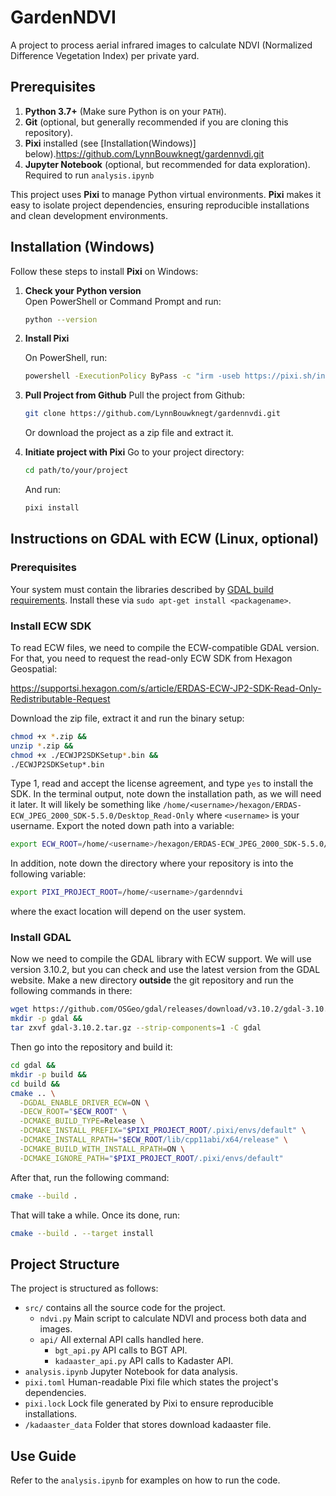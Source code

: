 # GardenNDVI

A project to process aerial infrared images to calculate NDVI (Normalized Difference Vegetation Index) per private yard. 

## Prerequisites

1. **Python 3.7+** (Make sure Python is on your `PATH`).
2. **Git** (optional, but generally recommended if you are cloning this repository).
3. **Pixi** installed (see [Installation(Windows)] below).https://github.com/LynnBouwknegt/gardennvdi.git
4. **Jupyter Notebook** (optional, but recommended for data exploration). Required to run `analysis.ipynb`

This project uses **Pixi** to manage Python virtual environments.
**Pixi** makes it easy to isolate project dependencies, ensuring reproducible installations and clean development environments.

## Installation (Windows)

Follow these steps to install **Pixi** on Windows:

1. **Check your Python version**  
   Open PowerShell or Command Prompt and run:
   ```sh
   python --version
   ```
2. **Install Pixi**

    On PowerShell, run:
    ```sh
    powershell -ExecutionPolicy ByPass -c "irm -useb https://pixi.sh/install.ps1 | iex"
    ```
3. **Pull Project from Github**
    Pull the project from Github:
    ```sh
    git clone https://github.com/LynnBouwknegt/gardennvdi.git
    ```
    Or download the project as a zip file and extract it.
4. **Initiate project with Pixi**
    Go to your project directory:
    ```sh
    cd path/to/your/project
    ```
    And run:
    ```sh
    pixi install
    ```

## Instructions on GDAL with ECW (Linux, optional)

### Prerequisites

Your system must contain the libraries described by [GDAL build requirements](https://gdal.org/en/stable/development/building_from_source.html#build-requirements).
Install these via `sudo apt-get install <packagename>`.

### Install ECW SDK

To read ECW files, we need to compile the ECW-compatible GDAL version.
For that, you need to request the read-only ECW SDK from Hexagon Geospatial:

https://supportsi.hexagon.com/s/article/ERDAS-ECW-JP2-SDK-Read-Only-Redistributable-Request

Download the zip file, extract it and run the binary setup:

```sh
chmod +x *.zip && 
unzip *.zip && 
chmod +x ./ECWJP2SDKSetup*.bin && 
./ECWJP2SDKSetup*.bin
```

Type 1, read and accept the license agreement, and type `yes` to install the SDK. 
In the terminal output, note down the installation path, as we will need it later.
It will likely be something like `/home/<username>/hexagon/ERDAS-ECW_JPEG_2000_SDK-5.5.0/Desktop_Read-Only` where `<username>` is your username.
Export the noted down path into a variable:

```bash
export ECW_ROOT=/home/<username>/hexagon/ERDAS-ECW_JPEG_2000_SDK-5.5.0/Desktop_Read-Only
```

In addition, note down the directory where your repository is into the following variable:

```bash
export PIXI_PROJECT_ROOT=/home/<username>/gardenndvi
```

where the exact location will depend on the user system.

### Install GDAL

Now we need to compile the GDAL library with ECW support.
We will use version 3.10.2, but you can check and use the latest version from the GDAL website.
Make a new directory **outside** the git repository and run the following commands in there:

```bash
wget https://github.com/OSGeo/gdal/releases/download/v3.10.2/gdal-3.10.2.tar.gz &&
mkdir -p gdal &&
tar zxvf gdal-3.10.2.tar.gz --strip-components=1 -C gdal
```

Then go into the repository and build it:

```bash
cd gdal && 
mkdir -p build &&
cd build &&
cmake .. \
  -DGDAL_ENABLE_DRIVER_ECW=ON \
  -DECW_ROOT="$ECW_ROOT" \
  -DCMAKE_BUILD_TYPE=Release \
  -DCMAKE_INSTALL_PREFIX="$PIXI_PROJECT_ROOT/.pixi/envs/default" \
  -DCMAKE_INSTALL_RPATH="$ECW_ROOT/lib/cpp11abi/x64/release" \
  -DCMAKE_BUILD_WITH_INSTALL_RPATH=ON \
  -DCMAKE_IGNORE_PATH="$PIXI_PROJECT_ROOT/.pixi/envs/default"
```

After that, run the following command:

```bash
cmake --build .
```

That will take a while. 
Once its done, run:

```bash
cmake --build . --target install
```

## Project Structure

The project is structured as follows:

* `src/` contains all the source code for the project.
    * `ndvi.py` Main script to calculate NDVI and process both data and images.
    * `api/` All external API calls handled here.
        * `bgt_api.py` API calls to BGT API.
        * `kadaaster_api.py` API calls to Kadaster API.
* `analysis.ipynb` Jupyter Notebook for data analysis.
* `pixi.toml` Human-readable Pixi file which states the project's dependencies.
* `pixi.lock` Lock file generated by Pixi to ensure reproducible installations.
* `/kadaaster_data` Folder that stores download kadaaster file.

## Use Guide

Refer to the `analysis.ipynb` for examples on how to run the code.


